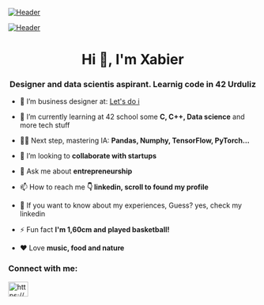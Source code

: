 [![Header](https://media.licdn.com/dms/image/v2/C5616AQEj9AtM4jTzhQ/profile-displaybackgroundimage-shrink_200_800/profile-displaybackgroundimage-shrink_200_800/0/1517479327260?e=2147483647&v=beta&t=EewtXYHJpU1DQ0Ng4YdCJ3cl6Ub9m7c6RYh-DTxSjnQ "Header")](https://es.linkedin.com/in/xabierbasabe)

[![Header](https://media.istockphoto.com/id/1515913422/es/foto/un-analista-de-datos-que-utiliza-la-tecnolog%C3%ADa-ai-para-trabajar-herramienta-para-el-an%C3%A1lisis.jpg?s=612x612&w=0&k=20&c=3tFm5Z27mRTMB5viy2xaMyeN9wIDSs4Li9VJI7ZF0lM=)](https://es.linkedin.com/in/xabierbasabe)


<h1 align="center">Hi 👋, I'm Xabier</h1>
<h3 align="center">Designer and data scientis aspirant. Learnig code in 42 Urduliz</h3>

- 🔭 I’m business designer at: [Let's do i](https://www.letsdoi.com/)

- 🌱 I’m currently learning at 42 school some **C, C++, Data science** and more tech stuff 

- 👨‍🎓 Next step, mastering IA: **Pandas, Numphy, TensorFlow, PyTorch...**

- 🤝 I’m looking to **collaborate with startups**

- 💬 Ask me about **entrepreneurship**

- 📫 How to reach me **👇 linkedin, scroll to found my profile**

- 📄 If you want to know about my experiences, Guess? yes, check my linkedin

- ⚡ Fun fact **I'm 1,60cm and played basketball!**

- ❤️ Love **music, food and nature**

<h3 align="left">Connect with me:</h3>
<p align="left">
<a href="https://www.linkedin.com/in/xabierbasabe/" target="blank"><img align="center" src="https://raw.githubusercontent.com/rahuldkjain/github-profile-readme-generator/master/src/images/icons/Social/linked-in-alt.svg" alt="https://www.linkedin.com/in/xabierbasabe/" height="30" width="40" /></a>

